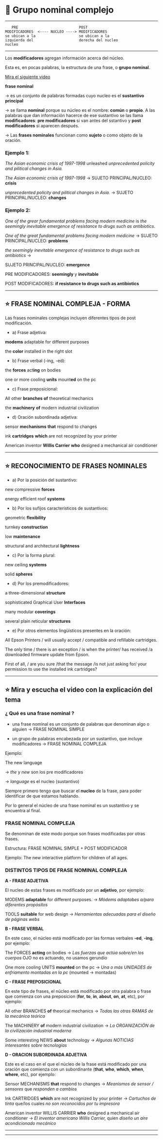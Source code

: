 # :book: Grupo nominal complejo

---

```
   PRE                            POST
MODIFICADORES  <---- NUCLEO ----> MODIFICADORES
se ubican a la                    se ubican a la
izquierda del                     derecha del nucleo
nucleo
```

---

Los **modificadores** agregan información acerca del núcleo.

Esta es, en pocas palabras, la estructura de una frase, o **grupo nominal**.

[Mira el siguiente video](https://www.youtube.com/watch?v=6Slemv2fZOE&feature=youtu.be)

**frase nominal** 

-> es un conjunto de palabras formadas cuyo nucleo es el **sustantivo principal**

-> se llama **nominal** porque su núcleo es el nombre: **común** o **propio**. A las palabras que dan información hacerce de ese sustantivo se las llama **modificadores**: **pre modificadores** si van antes del sstantivo y **post modificadores** si aparecen después.

-> Las **frases nominales** funcionan como **sujeto** o como objeto de la oración.


### Ejemplo 1: 

*The Asian economic crisis of 1997-1998* unleashed *unprecedented policity and pilitical changes in Asia.*

*The Asian economic crisis of 1997-1998*  -> SUJETO PRINCIPAL/NUCLEO: **crisis**

*unprecedented policity and pilitical changes in Asia.* -> SUJETO PRINCIPAL/NUCLEO: **changes**


### Ejemplo 2:

*One of the grear fundamental problems facing modern medicine* is *the seemingly inevitable emergence of resistance to drugs such as antibiotics*.


*One of the great fundamental problems facing modern medicine* -> SUJETO PRINCIPAL/NUCLEO: **problems**

*the seemingly inevitable emergence of resistance to drugs such as antibiotics* ->

SUJETO PRINCIPAL/NUCLEO: **emergence**

PRE MODIFICADORES: **seemingly** y **inevitable**

POST MODIFICADORES: **if resistance to drugs such as antibiotics**

---

## :star: FRASE NOMINAL COMPLEJA - FORMA

Las frases nominales complejas incluyen diferentes tipos de post modificación. 

- a) Frase adjetiva:

**modems** adaptable for different purposes 

the **color** installed in the right slot	




- b) Frase verbal (-ing, -ed):

the **forces** act**ing** on bodies

one or more cooling **units** mount**ed** on the pc	


- c) Frase preposicional:

All other **branches** **of** theoretical mechanics

the **machinery** **of** modern industrial civilization

- d) Oración subordinada adjetiva:

sensor **mechanisms** **that** respond to changes

ink **cartridges** **which** are not recognized by your printer

American inventor **Willis Carrier** **who** designed a mechanical air conditioner

---

## :star: RECONOCIMIENTO DE FRASES NOMINALES


- a) Por la posición del sustantivo:

new compressive **forces**

energy efficient roof **systems**


- b) Por los sufijos característicos de sustantivos:

geometric **flexibility**

turnkey **construction**

low **maintenance**
 
structural and architectural **lightness**


- c) Por la forma plural:

new ceiling **systems**

solid **spheres**

		
- d) Por los premodificadores:

a three-dimensional **structure**

sophisticated Graphical User **Interfaces**

many modular **coverings**

several plain reticular **structures**



- e) Por otros elementos lingüísticos presentes en la oración:

All Epson Printers / will usually accept / compatible and refillable cartridges. 

The only time / there is an exception / is when the printer/ has received /a downloaded firmware update from Epson. 

First of all, / are you sure /that the message /is not just asking for/ your permission to use the installed ink cartridges? 



---

## :star: Mira y escucha el video con la explicación del tema  


### ¿ Qué es una frase nominal ?

- una frase nominal es un conjunto de palabras que denominan algo o alguien -> FRASE NOMINAL SIMPLE

- un grupo de palabras encabezada por un sustantivo, que incluye modificadores -> FRASE NOMINAL COMPLEJA


Ejemplo:

The new language 

-> *the* y *new* son los pre modificadores

-> *language* es el nucleo (sustantivo)

Siempre primero tengo que buscar el **nucleo** de la frase, para poder identificar de que estamos hablando.

Por lo general el núcleo de una frase nominal es un sustantivo y se encuentra al final.

### FRASE NOMINAL COMPLEJA

Se denominan de este modo porque son frases modificadas por otras frases.

Estructura: FRASE NOMINAL SIMPLE + POST MODIFICADOR

Ejemplo: The new interactive platform for children of all ages.

### DISTINTOS TIPOS DE FRASE NOMINAL COMPLEJA

**A - FRASE ADJETIVA**

El nucleo de estas frases es modificado por un **adjetivo**, por ejemplo:

MODEMS **adaptable** for different purposes. -> *Módems adaptabes a/para diferentes propósitos*

TOOLS **suitable** for web design -> *Herramientas adecuadas para el diseño de páginas webs*



**B - FRASE VERBAL**

En este caso, el núcleo está modificado por las formas verbales **-ed**, **-ing**, por ejemplo:

The FORCES **acting** on bodies -> *Las fuerzas que actúa sobre/en los cuerpos* OJO no es actuando, no usamos gerundio

One more cooling UNITS **mounted** on the pc -> *Una o más UNIDADES de enfriamento montadas en la pc* (mounted -> montadas)



**C - FRASE PREPOSICIONAL**

En este tipo de frases, el núcleo está modificado por otra palabra o frase que comienza con una preposicion (**for**, **to**, **in**, **about**, **on**, **at**, etc), por ejemplo:

All other BRANCHES **of** theorical mechanics -> *Todas las otras RAMAS de la mecánica teórica*

The MACHINERY **of** modern industrial civilization -> *La ORGANIZACIÖN de la civilización industrial moderna*

Some interesting NEWS **about** technology -> *Algunas NOTICIAS interesantes sobre tecnologías*



**D - ORACION SUBORDINADA ADJETIVA**

Este es el caso en el que el núcleo de la frase está modificado por una oración que comienza con un subordinante (**that**, **who**, **which**, **when**, **where**, etc), por ejemplo:

Sensor MECHANISMS **that** respond to changes -> *Meanismos de sensor / sensores* que *responden a cambios*

Ink CARTRIDGES **which** are not recognized by your printer -> *Cartuchos de tinta* que/los cuales *no son reconocidos por tu impresora*

American inventor WILLIS CARRIER **who** designed a mechanical air conditioner -> *El inventor americano Willis Carrier,* quien *diseño un aire acondicionado mecánico*


---
---

